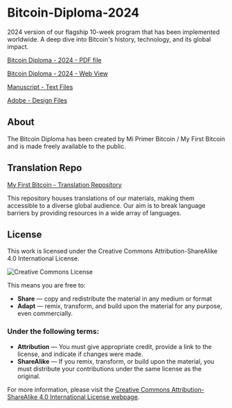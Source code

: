 # Bitcoin-Diploma-2024

2024 version of our flagship 10-week program that has been implemented worldwide. A deep dive into Bitcoin's history, technology, and its global impact.

[Bitcoin Diploma - 2024 - PDF file](https://github.com/MyFirstBitcoin/Bitcoin-Diploma-2024/blob/main/Bitcoin%20Diploma%20-%202024%20-%20PDF.pdf)

[Bitcoin Diploma - 2024 - Web View](https://github.com/MyFirstBitcoin/Bitcoin-Diploma-2024/tree/main/Web%20View#web-view-of-bitcoin-diploma-2024) 

[Manuscript - Text Files](https://github.com/MyFirstBitcoin/Bitcoin-Diploma-2024/tree/main/Manuscript)

[Adobe - Design Files](https://github.com/MyFirstBitcoin/Bitcoin-Diploma-2024/tree/main/Adobe%20Files)


## About

The Bitcoin Diploma has been created by Mi Primer Bitcoin / My First Bitcoin and is made freely available to the public.

## Translation Repo

[My First Bitcoin - Translation Repository](https://github.com/MyFirstBitcoin/Translation) 

This repository houses translations of our materials, making them accessible to a diverse global audience. Our aim is to break language barriers by providing resources in a wide array of languages. 

## License

This work is licensed under the Creative Commons Attribution-ShareAlike 4.0 International License.

![Creative Commons License](https://i.creativecommons.org/l/by-sa/4.0/88x31.png)

This means you are free to:

- **Share** — copy and redistribute the material in any medium or format
- **Adapt** — remix, transform, and build upon the material for any purpose, even commercially.

### Under the following terms:

- **Attribution** — You must give appropriate credit, provide a link to the license, and indicate if changes were made.
- **ShareAlike** — If you remix, transform, or build upon the material, you must distribute your contributions under the same license as the original.

For more information, please visit the [Creative Commons Attribution-ShareAlike 4.0 International License webpage](http://creativecommons.org/licenses/by-sa/4.0/).
